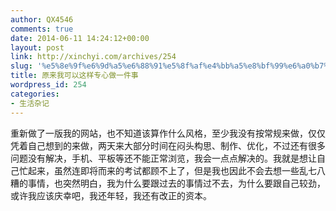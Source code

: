 ```yaml
---
author: QX4546
comments: true
date: 2014-06-11 14:24:12+00:00
layout: post
link: http://xinchyi.com/archives/254
slug: '%e5%8e%9f%e6%9d%a5%e6%88%91%e5%8f%af%e4%bb%a5%e8%bf%99%e6%a0%b7%e4%b8%93%e5%bf%83%e5%81%9a%e4%b8%80%e4%bb%b6%e4%ba%8b'
title: 原来我可以这样专心做一件事
wordpress_id: 254
categories:
- 生活杂记
---
```


重新做了一版我的网站，也不知道该算作什么风格，至少我没有按常规来做，仅仅凭着自己想到的来做，两天来大部分时间在闷头构思、制作、优化，不过还有很多问题没有解决，手机、平板等还不能正常浏览，我会一点点解决的。我就是想让自己忙起来，虽然连即将而来的考试都顾不上了，但是我也因此不会去想一些乱七八糟的事情，也突然明白，我为什么要跟过去的事情过不去，为什么要跟自己较劲，或许我应该庆幸吧，我还年轻，我还有改正的资本。
